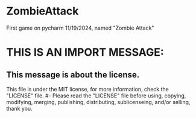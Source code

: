 # ZombieAttack
First game on pycharm 11/19/2024, named "Zombie Attack"

# THIS IS AN IMPORT MESSAGE:
## This message is about the license.
This file is under the MIT license, for more information, check the "LICENSE" file.
#- Please read the "LICENSE" file before using, copying, modifying, merging, publishing, distributing, sublicenseing, and/or selling, thank you.
